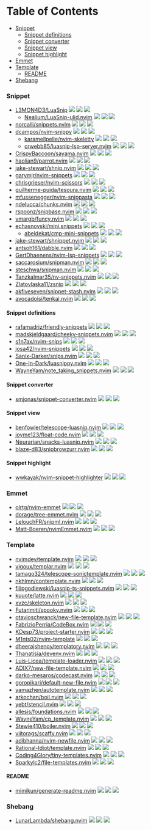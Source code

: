 # Table of Contents

<!-- toc -->

- [Snippet](#snippet)
  - [Snippet definitions](#snippet-definitions)
  - [Snippet converter](#snippet-converter)
  - [Snippet view](#snippet-view)
  - [Snippet highlight](#snippet-highlight)
- [Emmet](#emmet)
- [Template](#template)
  - [README](#readme)
- [Shebang](#shebang)

<!-- tocstop -->

### Snippet

- [L3MON4D3/LuaSnip](https://github.com/L3MON4D3/LuaSnip) ![](https://img.shields.io/github/stars/L3MON4D3/LuaSnip) ![](https://img.shields.io/github/last-commit/L3MON4D3/LuaSnip) ![](https://img.shields.io/github/commit-activity/y/L3MON4D3/LuaSnip)
  - [Nealium/LuaSnip-ulid.nvim](https://github.com/Nealium/LuaSnip-ulid.nvim) ![](https://img.shields.io/github/stars/Nealium/LuaSnip-ulid.nvim) ![](https://img.shields.io/github/last-commit/Nealium/LuaSnip-ulid.nvim) ![](https://img.shields.io/github/commit-activity/y/Nealium/LuaSnip-ulid.nvim)
- [norcalli/snippets.nvim](https://github.com/norcalli/snippets.nvim) ![](https://img.shields.io/github/stars/norcalli/snippets.nvim) ![](https://img.shields.io/github/last-commit/norcalli/snippets.nvim) ![](https://img.shields.io/github/commit-activity/y/norcalli/snippets.nvim)
- [dcampos/nvim-snippy](https://github.com/dcampos/nvim-snippy) ![](https://img.shields.io/github/stars/dcampos/nvim-snippy) ![](https://img.shields.io/github/last-commit/dcampos/nvim-snippy) ![](https://img.shields.io/github/commit-activity/y/dcampos/nvim-snippy)
  - [karamellpelle/nvim-skeletty](https://github.com/karamellpelle/nvim-skeletty) ![](https://img.shields.io/github/stars/karamellpelle/nvim-skeletty) ![](https://img.shields.io/github/last-commit/karamellpelle/nvim-skeletty) ![](https://img.shields.io/github/commit-activity/y/karamellpelle/nvim-skeletty)
  - [crwebb85/luasnip-lsp-server.nvim](https://github.com/crwebb85/luasnip-lsp-server.nvim) ![](https://img.shields.io/github/stars/crwebb85/luasnip-lsp-server.nvim) ![](https://img.shields.io/github/last-commit/crwebb85/luasnip-lsp-server.nvim) ![](https://img.shields.io/github/commit-activity/y/crwebb85/luasnip-lsp-server.nvim)
- [CrispyBaccoon/sayama.nvim](https://github.com/CrispyBaccoon/sayama.nvim) ![](https://img.shields.io/github/stars/CrispyBaccoon/sayama.nvim) ![](https://img.shields.io/github/last-commit/CrispyBaccoon/sayama.nvim) ![](https://img.shields.io/github/commit-activity/y/CrispyBaccoon/sayama.nvim)
- [haolian9/parrot.nvim](https://github.com/haolian9/parrot.nvim) ![](https://img.shields.io/github/stars/haolian9/parrot.nvim) ![](https://img.shields.io/github/last-commit/haolian9/parrot.nvim) ![](https://img.shields.io/github/commit-activity/y/haolian9/parrot.nvim)
- [jake-stewart/shnip.nvim](https://github.com/jake-stewart/shnip.nvim) ![](https://img.shields.io/github/stars/jake-stewart/shnip.nvim) ![](https://img.shields.io/github/last-commit/jake-stewart/shnip.nvim) ![](https://img.shields.io/github/commit-activity/y/jake-stewart/shnip.nvim)
- [garymjr/nvim-snippets](https://github.com/garymjr/nvim-snippets) ![](https://img.shields.io/github/stars/garymjr/nvim-snippets) ![](https://img.shields.io/github/last-commit/garymjr/nvim-snippets) ![](https://img.shields.io/github/commit-activity/y/garymjr/nvim-snippets)
- [chrisgrieser/nvim-scissors](https://github.com/chrisgrieser/nvim-scissors) ![](https://img.shields.io/github/stars/chrisgrieser/nvim-scissors) ![](https://img.shields.io/github/last-commit/chrisgrieser/nvim-scissors) ![](https://img.shields.io/github/commit-activity/y/chrisgrieser/nvim-scissors)
- [guilherme-puida/tesoura.nvim](https://github.com/guilherme-puida/tesoura.nvim) ![](https://img.shields.io/github/stars/guilherme-puida/tesoura.nvim) ![](https://img.shields.io/github/last-commit/guilherme-puida/tesoura.nvim) ![](https://img.shields.io/github/commit-activity/y/guilherme-puida/tesoura.nvim)
- [mfussenegger/nvim-snippasta](https://github.com/mfussenegger/nvim-snippasta) ![](https://img.shields.io/github/stars/mfussenegger/nvim-snippasta) ![](https://img.shields.io/github/last-commit/mfussenegger/nvim-snippasta) ![](https://img.shields.io/github/commit-activity/y/mfussenegger/nvim-snippasta)
- [ndelucca/chunks.nvim](https://github.com/ndelucca/chunks.nvim) ![](https://img.shields.io/github/stars/ndelucca/chunks.nvim) ![](https://img.shields.io/github/last-commit/ndelucca/chunks.nvim) ![](https://img.shields.io/github/commit-activity/y/ndelucca/chunks.nvim)
- [rspoonz/snipbase.nvim](https://github.com/rspoonz/snipbase.nvim) ![](https://img.shields.io/github/stars/rspoonz/snipbase.nvim) ![](https://img.shields.io/github/last-commit/rspoonz/snipbase.nvim) ![](https://img.shields.io/github/commit-activity/y/rspoonz/snipbase.nvim)
- [vmargb/funcy.nvim](https://github.com/vmargb/funcy.nvim) ![](https://img.shields.io/github/stars/vmargb/funcy.nvim) ![](https://img.shields.io/github/last-commit/vmargb/funcy.nvim) ![](https://img.shields.io/github/commit-activity/y/vmargb/funcy.nvim)
- [echasnovski/mini.snippets](https://github.com/echasnovski/mini.snippets) ![](https://img.shields.io/github/stars/echasnovski/mini.snippets) ![](https://img.shields.io/github/last-commit/echasnovski/mini.snippets) ![](https://img.shields.io/github/commit-activity/y/echasnovski/mini.snippets)
  - [abeldekat/cmp-mini-snippets](https://github.com/abeldekat/cmp-mini-snippets) ![](https://img.shields.io/github/stars/abeldekat/cmp-mini-snippets) ![](https://img.shields.io/github/last-commit/abeldekat/cmp-mini-snippets) ![](https://img.shields.io/github/commit-activity/y/abeldekat/cmp-mini-snippets)
- [jake-stewart/shnippet.nvim](https://github.com/jake-stewart/shnippet.nvim) ![](https://img.shields.io/github/stars/jake-stewart/shnippet.nvim) ![](https://img.shields.io/github/last-commit/jake-stewart/shnippet.nvim) ![](https://img.shields.io/github/commit-activity/y/jake-stewart/shnippet.nvim)
- [antsoh161/dabble.nvim](https://github.com/antsoh161/dabble.nvim) ![](https://img.shields.io/github/stars/antsoh161/dabble.nvim) ![](https://img.shields.io/github/last-commit/antsoh161/dabble.nvim) ![](https://img.shields.io/github/commit-activity/y/antsoh161/dabble.nvim)
- [GertDhaenens/nvim-lsp-snippets](https://github.com/GertDhaenens/nvim-lsp-snippets) ![](https://img.shields.io/github/stars/GertDhaenens/nvim-lsp-snippets) ![](https://img.shields.io/github/last-commit/GertDhaenens/nvim-lsp-snippets) ![](https://img.shields.io/github/commit-activity/y/GertDhaenens/nvim-lsp-snippets)
- [saccarosium/snipman.nvim](https://github.com/saccarosium/snipman.nvim) ![](https://img.shields.io/github/stars/saccarosium/snipman.nvim) ![](https://img.shields.io/github/last-commit/saccarosium/snipman.nvim) ![](https://img.shields.io/github/commit-activity/y/saccarosium/snipman.nvim)
- [steschwa/snipman.nvim](https://github.com/steschwa/snipman.nvim) ![](https://img.shields.io/github/stars/steschwa/snipman.nvim) ![](https://img.shields.io/github/last-commit/steschwa/snipman.nvim) ![](https://img.shields.io/github/commit-activity/y/steschwa/snipman.nvim)
- [Tanzkalmar35/nv-snippets.nvim](https://github.com/Tanzkalmar35/nv-snippets.nvim) ![](https://img.shields.io/github/stars/Tanzkalmar35/nv-snippets.nvim) ![](https://img.shields.io/github/last-commit/Tanzkalmar35/nv-snippets.nvim) ![](https://img.shields.io/github/commit-activity/y/Tanzkalmar35/nv-snippets.nvim)
- [Zlatovlaska11/zsnip](https://github.com/Zlatovlaska11/zsnip) ![](https://img.shields.io/github/stars/Zlatovlaska11/zsnip) ![](https://img.shields.io/github/last-commit/Zlatovlaska11/zsnip) ![](https://img.shields.io/github/commit-activity/y/Zlatovlaska11/zsnip)
- [akfiveseven/snippet-stash.nvim](https://github.com/akfiveseven/snippet-stash.nvim) ![](https://img.shields.io/github/stars/akfiveseven/snippet-stash.nvim) ![](https://img.shields.io/github/last-commit/akfiveseven/snippet-stash.nvim) ![](https://img.shields.io/github/commit-activity/y/akfiveseven/snippet-stash.nvim)
- [avocadoisi/tenkai.nvim](https://github.com/avocadoisi/tenkai.nvim) ![](https://img.shields.io/github/stars/avocadoisi/tenkai.nvim) ![](https://img.shields.io/github/last-commit/avocadoisi/tenkai.nvim) ![](https://img.shields.io/github/commit-activity/y/avocadoisi/tenkai.nvim)

#### Snippet definitions

- [rafamadriz/friendly-snippets](https://github.com/rafamadriz/friendly-snippets) ![](https://img.shields.io/github/stars/rafamadriz/friendly-snippets) ![](https://img.shields.io/github/last-commit/rafamadriz/friendly-snippets) ![](https://img.shields.io/github/commit-activity/y/rafamadriz/friendly-snippets)
- [madskjeldgaard/cheeky-snippets.nvim](https://github.com/madskjeldgaard/cheeky-snippets.nvim) ![](https://img.shields.io/github/stars/madskjeldgaard/cheeky-snippets.nvim) ![](https://img.shields.io/github/last-commit/madskjeldgaard/cheeky-snippets.nvim) ![](https://img.shields.io/github/commit-activity/y/madskjeldgaard/cheeky-snippets.nvim)
- [s1n7ax/nvim-snips](https://github.com/s1n7ax/nvim-snips) ![](https://img.shields.io/github/stars/s1n7ax/nvim-snips) ![](https://img.shields.io/github/last-commit/s1n7ax/nvim-snips) ![](https://img.shields.io/github/commit-activity/y/s1n7ax/nvim-snips)
- [josa42/nvim-snippets](https://github.com/josa42/nvim-snippets) ![](https://img.shields.io/github/stars/josa42/nvim-snippets) ![](https://img.shields.io/github/last-commit/josa42/nvim-snippets) ![](https://img.shields.io/github/commit-activity/y/josa42/nvim-snippets)
- [Sanix-Darker/snips.nvim](https://github.com/Sanix-Darker/snips.nvim) ![](https://img.shields.io/github/stars/Sanix-Darker/snips.nvim) ![](https://img.shields.io/github/last-commit/Sanix-Darker/snips.nvim) ![](https://img.shields.io/github/commit-activity/y/Sanix-Darker/snips.nvim)
- [One-In-Dark/luasnippy.nvim](https://github.com/One-In-Dark/luasnippy.nvim) ![](https://img.shields.io/github/stars/One-In-Dark/luasnippy.nvim) ![](https://img.shields.io/github/last-commit/One-In-Dark/luasnippy.nvim) ![](https://img.shields.io/github/commit-activity/y/One-In-Dark/luasnippy.nvim)
- [WayneYam/note_taking_snippets.nvim](https://github.com/WayneYam/note_taking_snippets.nvim) ![](https://img.shields.io/github/stars/WayneYam/note_taking_snippets.nvim) ![](https://img.shields.io/github/last-commit/WayneYam/note_taking_snippets.nvim) ![](https://img.shields.io/github/commit-activity/y/WayneYam/note_taking_snippets.nvim)

#### Snippet converter

- [smjonas/snippet-converter.nvim](https://github.com/smjonas/snippet-converter.nvim) ![](https://img.shields.io/github/stars/smjonas/snippet-converter.nvim) ![](https://img.shields.io/github/last-commit/smjonas/snippet-converter.nvim) ![](https://img.shields.io/github/commit-activity/y/smjonas/snippet-converter.nvim)

#### Snippet view

- [benfowler/telescope-luasnip.nvim](https://github.com/benfowler/telescope-luasnip.nvim) ![](https://img.shields.io/github/stars/benfowler/telescope-luasnip.nvim) ![](https://img.shields.io/github/last-commit/benfowler/telescope-luasnip.nvim) ![](https://img.shields.io/github/commit-activity/y/benfowler/telescope-luasnip.nvim)
- [joyme123/float-code.nvim](https://github.com/joyme123/float-code.nvim) ![](https://img.shields.io/github/stars/joyme123/float-code.nvim) ![](https://img.shields.io/github/last-commit/joyme123/float-code.nvim) ![](https://img.shields.io/github/commit-activity/y/joyme123/float-code.nvim)
- [Neurarian/snacks-luasnip.nvim](https://github.com/Neurarian/snacks-luasnip.nvim) ![](https://img.shields.io/github/stars/Neurarian/snacks-luasnip.nvim) ![](https://img.shields.io/github/last-commit/Neurarian/snacks-luasnip.nvim) ![](https://img.shields.io/github/commit-activity/y/Neurarian/snacks-luasnip.nvim)
- [blaze-d83/snipbrowzurr.nvim](https://github.com/blaze-d83/snipbrowzurr.nvim) ![](https://img.shields.io/github/stars/blaze-d83/snipbrowzurr.nvim) ![](https://img.shields.io/github/last-commit/blaze-d83/snipbrowzurr.nvim) ![](https://img.shields.io/github/commit-activity/y/blaze-d83/snipbrowzurr.nvim)

#### Snippet highlight

- [wwkayak/nvim-snippet-highlighter](https://github.com/wwkayak/nvim-snippet-highlighter) ![](https://img.shields.io/github/stars/wwkayak/nvim-snippet-highlighter) ![](https://img.shields.io/github/last-commit/wwkayak/nvim-snippet-highlighter) ![](https://img.shields.io/github/commit-activity/y/wwkayak/nvim-snippet-highlighter)

### Emmet

- [olrtg/nvim-emmet](https://github.com/olrtg/nvim-emmet) ![](https://img.shields.io/github/stars/olrtg/nvim-emmet) ![](https://img.shields.io/github/last-commit/olrtg/nvim-emmet) ![](https://img.shields.io/github/commit-activity/y/olrtg/nvim-emmet)
- [dorage/tree-emmet.nvim](https://github.com/dorage/tree-emmet.nvim) ![](https://img.shields.io/github/stars/dorage/tree-emmet.nvim) ![](https://img.shields.io/github/last-commit/dorage/tree-emmet.nvim) ![](https://img.shields.io/github/commit-activity/y/dorage/tree-emmet.nvim)
- [LelouchFR/snipml.nvim](https://github.com/LelouchFR/snipml.nvim) ![](https://img.shields.io/github/stars/LelouchFR/snipml.nvim) ![](https://img.shields.io/github/last-commit/LelouchFR/snipml.nvim) ![](https://img.shields.io/github/commit-activity/y/LelouchFR/snipml.nvim)
- [Matt-Boeren/nvimEmmet.nvim](https://github.com/Matt-Boeren/nvimEmmet.nvim) ![](https://img.shields.io/github/stars/Matt-Boeren/nvimEmmet.nvim) ![](https://img.shields.io/github/last-commit/Matt-Boeren/nvimEmmet.nvim) ![](https://img.shields.io/github/commit-activity/y/Matt-Boeren/nvimEmmet.nvim)

### Template

- [nvimdev/template.nvim](https://github.com/nvimdev/template.nvim) ![](https://img.shields.io/github/stars/nvimdev/template.nvim) ![](https://img.shields.io/github/last-commit/nvimdev/template.nvim) ![](https://img.shields.io/github/commit-activity/y/nvimdev/template.nvim)
- [vigoux/templar.nvim](https://github.com/vigoux/templar.nvim) ![](https://img.shields.io/github/stars/vigoux/templar.nvim) ![](https://img.shields.io/github/last-commit/vigoux/templar.nvim) ![](https://img.shields.io/github/commit-activity/y/vigoux/templar.nvim)
- [tamago324/telescope-sonictemplate.nvim](https://github.com/tamago324/telescope-sonictemplate.nvim) ![](https://img.shields.io/github/stars/tamago324/telescope-sonictemplate.nvim) ![](https://img.shields.io/github/last-commit/tamago324/telescope-sonictemplate.nvim) ![](https://img.shields.io/github/commit-activity/y/tamago324/telescope-sonictemplate.nvim)
- [nkhlmn/contemplate.nvim](https://github.com/nkhlmn/contemplate.nvim) ![](https://img.shields.io/github/stars/nkhlmn/contemplate.nvim) ![](https://img.shields.io/github/last-commit/nkhlmn/contemplate.nvim) ![](https://img.shields.io/github/commit-activity/y/nkhlmn/contemplate.nvim)
- [filipgodlewski/luasnip-ts-snippets.nvim](https://github.com/filipgodlewski/luasnip-ts-snippets.nvim) ![](https://img.shields.io/github/stars/filipgodlewski/luasnip-ts-snippets.nvim) ![](https://img.shields.io/github/last-commit/filipgodlewski/luasnip-ts-snippets.nvim) ![](https://img.shields.io/github/commit-activity/y/filipgodlewski/luasnip-ts-snippets.nvim)
- [kuuote/latte.nvim](https://github.com/kuuote/latte.nvim) ![](https://img.shields.io/github/stars/kuuote/latte.nvim) ![](https://img.shields.io/github/last-commit/kuuote/latte.nvim) ![](https://img.shields.io/github/commit-activity/y/kuuote/latte.nvim)
- [xvzc/skeleton.nvim](https://github.com/xvzc/skeleton.nvim) ![](https://img.shields.io/github/stars/xvzc/skeleton.nvim) ![](https://img.shields.io/github/last-commit/xvzc/skeleton.nvim) ![](https://img.shields.io/github/commit-activity/y/xvzc/skeleton.nvim)
- [Futarimiti/spooky.nvim](https://github.com/Futarimiti/spooky.nvim) ![](https://img.shields.io/github/stars/Futarimiti/spooky.nvim) ![](https://img.shields.io/github/last-commit/Futarimiti/spooky.nvim) ![](https://img.shields.io/github/commit-activity/y/Futarimiti/spooky.nvim)
- [otavioschwanck/new-file-template.nvim](https://github.com/otavioschwanck/new-file-template.nvim) ![](https://img.shields.io/github/stars/otavioschwanck/new-file-template.nvim) ![](https://img.shields.io/github/last-commit/otavioschwanck/new-file-template.nvim) ![](https://img.shields.io/github/commit-activity/y/otavioschwanck/new-file-template.nvim)
- [FabrizioPerria/CodeBox.nvim](https://github.com/FabrizioPerria/CodeBox.nvim) ![](https://img.shields.io/github/stars/FabrizioPerria/CodeBox.nvim) ![](https://img.shields.io/github/last-commit/FabrizioPerria/CodeBox.nvim) ![](https://img.shields.io/github/commit-activity/y/FabrizioPerria/CodeBox.nvim)
- [KDesp73/project-starter.nvim](https://github.com/KDesp73/project-starter.nvim) ![](https://img.shields.io/github/stars/KDesp73/project-starter.nvim) ![](https://img.shields.io/github/last-commit/KDesp73/project-starter.nvim) ![](https://img.shields.io/github/commit-activity/y/KDesp73/project-starter.nvim)
- [M1nts02/nvim-template](https://github.com/M1nts02/nvim-template) ![](https://img.shields.io/github/stars/M1nts02/nvim-template) ![](https://img.shields.io/github/last-commit/M1nts02/nvim-template) ![](https://img.shields.io/github/commit-activity/y/M1nts02/nvim-template)
- [dheerajshenoy/templatory.nvim](https://github.com/dheerajshenoy/templatory.nvim) ![](https://img.shields.io/github/stars/dheerajshenoy/templatory.nvim) ![](https://img.shields.io/github/last-commit/dheerajshenoy/templatory.nvim) ![](https://img.shields.io/github/commit-activity/y/dheerajshenoy/templatory.nvim)
- [Thanatisia/devenv.nvim](https://github.com/Thanatisia/devenv.nvim) ![](https://img.shields.io/github/stars/Thanatisia/devenv.nvim) ![](https://img.shields.io/github/last-commit/Thanatisia/devenv.nvim) ![](https://img.shields.io/github/commit-activity/y/Thanatisia/devenv.nvim)
- [Luis-Licea/template-loader.nvim](https://github.com/Luis-Licea/template-loader.nvim) ![](https://img.shields.io/github/stars/Luis-Licea/template-loader.nvim) ![](https://img.shields.io/github/last-commit/Luis-Licea/template-loader.nvim) ![](https://img.shields.io/github/commit-activity/y/Luis-Licea/template-loader.nvim)
- [ADIX7/new-file-template.nvim](https://github.com/ADIX7/new-file-template.nvim) ![](https://img.shields.io/github/stars/ADIX7/new-file-template.nvim) ![](https://img.shields.io/github/last-commit/ADIX7/new-file-template.nvim) ![](https://img.shields.io/github/commit-activity/y/ADIX7/new-file-template.nvim)
- [darko-mesaros/codecast.nvim](https://github.com/darko-mesaros/codecast.nvim) ![](https://img.shields.io/github/stars/darko-mesaros/codecast.nvim) ![](https://img.shields.io/github/last-commit/darko-mesaros/codecast.nvim) ![](https://img.shields.io/github/commit-activity/y/darko-mesaros/codecast.nvim)
- [goropikari/default-new-file.nvim](https://github.com/goropikari/default-new-file.nvim) ![](https://img.shields.io/github/stars/goropikari/default-new-file.nvim) ![](https://img.shields.io/github/last-commit/goropikari/default-new-file.nvim) ![](https://img.shields.io/github/commit-activity/y/goropikari/default-new-file.nvim)
- [yamazhen/autotemplate.nvim](https://github.com/yamazhen/autotemplate.nvim) ![](https://img.shields.io/github/stars/yamazhen/autotemplate.nvim) ![](https://img.shields.io/github/last-commit/yamazhen/autotemplate.nvim) ![](https://img.shields.io/github/commit-activity/y/yamazhen/autotemplate.nvim)
- [arkochan/boil.nvim](https://github.com/arkochan/boil.nvim) ![](https://img.shields.io/github/stars/arkochan/boil.nvim) ![](https://img.shields.io/github/last-commit/arkochan/boil.nvim) ![](https://img.shields.io/github/commit-activity/y/arkochan/boil.nvim)
- [yebt/stencil.nvim](https://github.com/yebt/stencil.nvim) ![](https://img.shields.io/github/stars/yebt/stencil.nvim) ![](https://img.shields.io/github/last-commit/yebt/stencil.nvim) ![](https://img.shields.io/github/commit-activity/y/yebt/stencil.nvim)
- [allesis/foundations.nvim](https://github.com/allesis/foundations.nvim) ![](https://img.shields.io/github/stars/allesis/foundations.nvim) ![](https://img.shields.io/github/last-commit/allesis/foundations.nvim) ![](https://img.shields.io/github/commit-activity/y/allesis/foundations.nvim)
- [WayneYam/cp_template.nvim](https://github.com/WayneYam/cp_template.nvim) ![](https://img.shields.io/github/stars/WayneYam/cp_template.nvim) ![](https://img.shields.io/github/last-commit/WayneYam/cp_template.nvim) ![](https://img.shields.io/github/commit-activity/y/WayneYam/cp_template.nvim)
- [Stewie410/boiler.nvim](https://github.com/Stewie410/boiler.nvim) ![](https://img.shields.io/github/stars/Stewie410/boiler.nvim) ![](https://img.shields.io/github/last-commit/Stewie410/boiler.nvim) ![](https://img.shields.io/github/commit-activity/y/Stewie410/boiler.nvim)
- [viitorags/scaffy.nvim](https://github.com/viitorags/scaffy.nvim) ![](https://img.shields.io/github/stars/viitorags/scaffy.nvim) ![](https://img.shields.io/github/last-commit/viitorags/scaffy.nvim) ![](https://img.shields.io/github/commit-activity/y/viitorags/scaffy.nvim)
- [adibhanna/nvim-newfile.nvim](https://github.com/adibhanna/nvim-newfile.nvim) ![](https://img.shields.io/github/stars/adibhanna/nvim-newfile.nvim) ![](https://img.shields.io/github/last-commit/adibhanna/nvim-newfile.nvim) ![](https://img.shields.io/github/commit-activity/y/adibhanna/nvim-newfile.nvim)
- [Rational-Idiot/template.nvim](https://github.com/Rational-Idiot/template.nvim) ![](https://img.shields.io/github/stars/Rational-Idiot/template.nvim) ![](https://img.shields.io/github/last-commit/Rational-Idiot/template.nvim) ![](https://img.shields.io/github/commit-activity/y/Rational-Idiot/template.nvim)
- [Coding4Glory/tiny-templates.nvim](https://github.com/Coding4Glory/tiny-templates.nvim) ![](https://img.shields.io/github/stars/Coding4Glory/tiny-templates.nvim) ![](https://img.shields.io/github/last-commit/Coding4Glory/tiny-templates.nvim) ![](https://img.shields.io/github/commit-activity/y/Coding4Glory/tiny-templates.nvim)
- [Sparkylc2/file-templates.nvim](https://github.com/Sparkylc2/file-templates.nvim) ![](https://img.shields.io/github/stars/Sparkylc2/file-templates.nvim) ![](https://img.shields.io/github/last-commit/Sparkylc2/file-templates.nvim) ![](https://img.shields.io/github/commit-activity/y/Sparkylc2/file-templates.nvim)

#### README

- [mimikun/generate-readme.nvim](https://github.com/mimikun/generate-readme.nvim) ![](https://img.shields.io/github/stars/mimikun/generate-readme.nvim) ![](https://img.shields.io/github/last-commit/mimikun/generate-readme.nvim) ![](https://img.shields.io/github/commit-activity/y/mimikun/generate-readme.nvim)

### Shebang

- [LunarLambda/shebang.nvim](https://github.com/LunarLambda/shebang.nvim) ![](https://img.shields.io/github/stars/LunarLambda/shebang.nvim) ![](https://img.shields.io/github/last-commit/LunarLambda/shebang.nvim) ![](https://img.shields.io/github/commit-activity/y/LunarLambda/shebang.nvim)
